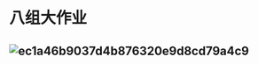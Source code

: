 # 八组大作业
## ![ec1a46b9037d4b876320e9d8cd79a4c9](https://github.com/user-attachments/assets/1e7127ad-9b13-40aa-8979-a09bd8b6fbed)
